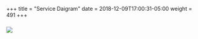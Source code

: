 +++
title = "Service Daigram"
date = 2018-12-09T17:00:31-05:00
weight = 491
+++

### ![](/intro-k8/images/kubernetes/application-service.png) 
